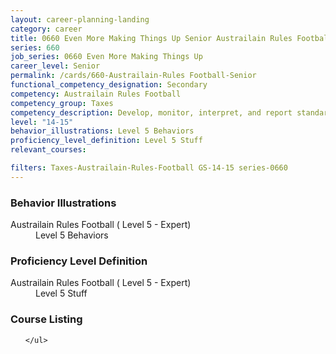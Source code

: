 ```yaml
---
layout: career-planning-landing
category: career
title: 0660 Even More Making Things Up Senior Austrailain Rules Football
series: 660
job_series: 0660 Even More Making Things Up
career_level: Senior
permalink: /cards/660-Austrailain-Rules Football-Senior
functional_competency_designation: Secondary
competency: Austrailain Rules Football
competency_group: Taxes
competency_description: Develop, monitor, interpret, and report standardized processes/operations to ensure transparency and compliance with financial statutory, regulatory, and leadership guidance with the intent of promoting effectiveness and accountability.
level: "14-15"
behavior_illustrations: Level 5 Behaviors
proficiency_level_definition: Level 5 Stuff
relevant_courses: 

filters: Taxes-Austrailain-Rules-Football GS-14-15 series-0660
---
```


<div class="desktop:grid-col-4 margin-y-205">
  <div class="border-top-05 bg-white padding-2 shadow-5 height-full members-hover border-1px border-gray-30 border-top-orange radius-lg">
    <h3>Behavior Illustrations</h3>
    <dl class="text-base"><dt>Austrailain Rules Football ( Level 5 - Expert)</dt><dd>Level 5 Behaviors</dd></dl>
  </div>
</div>
<div class="desktop:grid-col-4 margin-y-205">
  <div class="border-top-05 bg-white padding-2 shadow-5 height-full members-hover border-1px border-gray-30 border-top-orange radius-lg">
    <h3>Proficiency Level Definition</h3>
    <dl class="text-base"><dt>Austrailain Rules Football ( Level 5 - Expert)</dt><dd>Level 5 Stuff</dd></dl>
  </div>
</div>
<div class="desktop:grid-col-4 margin-y-205">
  <div class="border-top-05 bg-white padding-2 shadow-5 height-full members-hover border-1px border-gray-30 border-top-orange radius-lg">
    <h3>Course Listing</h3>
    <ul class="text-base">
     
    </ul>
  </div>
</div>